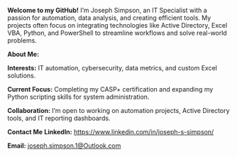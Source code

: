 **Welcome to my GitHub!**
I’m Joseph Simpson, an IT Specialist with a passion for automation, data analysis, and creating efficient tools. My projects often focus on integrating technologies like Active Directory, Excel VBA, Python, and PowerShell to streamline workflows and solve real-world problems.

**About Me:**

**Interests:** IT automation, cybersecurity, data metrics, and custom Excel solutions.

**Current Focus:** Completing my CASP+ certification and expanding my Python scripting skills for system administration.

**Collaboration:** I’m open to working on automation projects, Active Directory tools, and IT reporting dashboards.

**Contact Me**
**LinkedIn:** https://www.linkedin.com/in/joseph-s-simpson/

**Email:** joseph.simpson.1@Outlook.com
